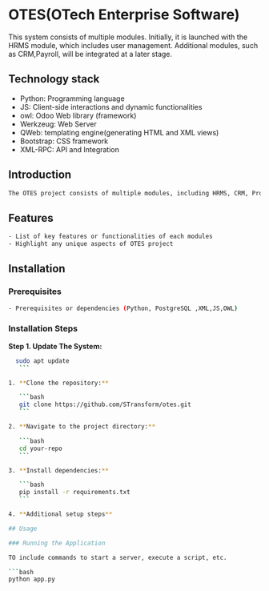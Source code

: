 # OTES(OTech Enterprise Software)

This system consists of multiple modules. Initially, it is launched with the HRMS module, which includes user management. Additional modules, such as CRM,Payroll, will be integrated at a later stage.
  
## Technology stack
- Python: Programming language
- JS: Client-side interactions and dynamic functionalities
- owl: Odoo Web library (framework)
- Werkzeug: Web Server
- QWeb: templating engine(generating HTML and XML views)
- Bootstrap: CSS framework
- XML-RPC: API and Integration
   
## Introduction
```bash
The OTES project consists of multiple modules, including HRMS, CRM, Project Management, and Inventory.
 ```
## Features
```bash
- List of key features or functionalities of each modules
- Highlight any unique aspects of OTES project
 ```
## Installation

### Prerequisites
 ```bash
- Prerequisites or dependencies (Python, PostgreSQL ,XML,JS,OWL)
 ```
### Installation Steps

 **Step 1. Update The System:** 
 ```bash
   sudo apt update
    ```

1. **Clone the repository:**

    ```bash
    git clone https://github.com/STransform/otes.git
    ```

2. **Navigate to the project directory:**

    ```bash
    cd your-repo
    ```

3. **Install dependencies:**

    ```bash
    pip install -r requirements.txt
    ```

4. **Additional setup steps**

## Usage

### Running the Application

TO include commands to start a server, execute a script, etc.

```bash
python app.py


